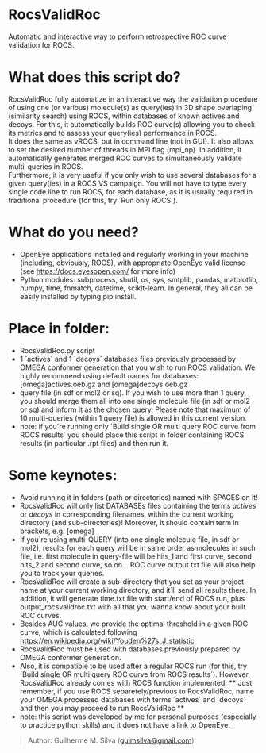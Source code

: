 # RocsValidRoc
Automatic and interactive way to perform retrospective ROC curve validation for ROCS.

# What does this script do? #
 RocsValidRoc fully automatize in an interactive way the validation procedure of using one (or various) molecule(s) as query(ies) in 3D shape overlaping (similarity search) using ROCS, within databases of known actives and decoys. For this, it automatically builds ROC curve(s) allowing you to check its metrics and to assess your query(ies) performance in ROCS.
<br />  It does the same as vROCS, but in command line (not in GUI). It also allows to set the desired number of threads in MPI flag (mpi_np). In addition, it automatically generates merged ROC curves to simultaneously validate multi-queries in ROCS.
<br />  Furthermore, it is very useful if you only wish to use several databases for a given query(ies) in a ROCS VS campaign. You will not have to type every single code line to run ROCS, for each database, as it is usually required in traditional procedure (for this, try ´Run only ROCS´).
              
# What do you need? #
* OpenEye applications installed and regularly working in your machine (including, obviously, ROCS), with appropriate OpenEye valid license (see https://docs.eyesopen.com/ for more info) 
* Python modules: subprocess, shutil, os, sys, smtplib, pandas,  matplotlib, numpy, time, fnmatch, datetime, scikit-learn. In general, they all can be easily installed by typing pip install.
             
# Place in folder: #
* RocsValidRoc.py script
* 1 ´actives´ and 1 ´decoys´ databases files previously processed by OMEGA conformer generation that you wish to run ROCS validation. We highly recommend using default names for databases: [omega]actives.oeb.gz and [omega]decoys.oeb.gz
* query file (in sdf or mol2 or sq). If you wish to use more than 1 query, you should merge them all into one single molecule file (in sdf or mol2 or sq) and inform it as the chosen query. Please note that maximum of 10 multi-queries (within 1 query file) is allowed in this current version.
* note: if you´re running only ´Build single OR multi query ROC curve from ROCS results´ you should place this script in folder containing ROCS results (in particular .rpt files) and then run it.
              
# Some keynotes: #
* Avoid running it in folders (path or directories) named with SPACES on it!
* RocsValidRoc will only list DATABASEs files containing the terms *actives* or *decoys* in corresponding filenames, within the current working directory (and sub-directories)! Moreover, it should contain term in brackets, e.g. [omega]
* If you´re using multi-QUERY (into one single molecule file, in sdf or mol2), results for each query will be in same order as molecules in such file, i.e. first molecule in query-file will be hits_1 and first curve, second hits_2 and second curve, so on... ROC curve output txt file will also help you to track your queries.
* RocsValidRoc will create a sub-directory that you set as your project name at your current working directory, and it´ll send all results there. In addition, it will generate time.txt file with start/end of ROCS run, plus output_rocsvalidroc.txt with all that you wanna know about your built ROC curves.
* Besides AUC values, we provide the optimal threshold in a given ROC curve, which is calculated following https://en.wikipedia.org/wiki/Youden%27s_J_statistic
* RocsValidRoc must be used with databases previously prepared by OMEGA conformer generation.
* Also, it is compatible to be used after a regular ROCS run (for this, try ´Build single OR multi query ROC curve from ROCS results´). However, RocsValidRoc already comes with ROCS function implemented. ** Just remember, if you use ROCS separetely/previous to RocsValidRoc, name your OMEGA processed databases with terms ´actives´ and ´decoys´ and then you may proceed to run RocsValidRoc **
* note: this script was developed by me for personal purposes (especially to practice python skills) and it does not have a link to OpenEye.
              
> Author: Guilherme M. Silva (guimsilva@gmail.com)
